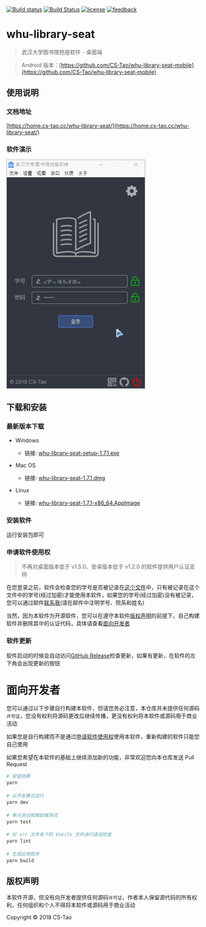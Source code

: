 [![Build status](https://ci.appveyor.com/api/projects/status/qq2adqaxv6vfj7di/branch/master?svg=true)](https://ci.appveyor.com/project/CS-Tao/whu-library-seat/branch/master)
[![Build Status](https://travis-ci.com/CS-Tao/whu-library-seat.svg?branch=master)](https://travis-ci.com/CS-Tao/whu-library-seat)
[![license](https://img.shields.io/badge/license-none-yellow.svg)](#版权声明)
[![feedback](https://img.shields.io/badge/feedback-issues-blue.svg)](https://github.com/CS-Tao/whu-library-seat/issues/new)

# whu-library-seat

> 武汉大学图书馆抢座软件 - 桌面端

> Android 版本：[https://github.com/CS-Tao/whu-library-seat-mobile](https://github.com/CS-Tao/whu-library-seat-mobile)

## 使用说明

### 文档地址

[https://home.cs-tao.cc/whu-library-seat/](https://home.cs-tao.cc/whu-library-seat/)

### 软件演示

![软件演示](https://raw.githubusercontent.com/CS-Tao/github-content/master/contents/github/whu-library-seat/full.gif)

## 下载和安装

### 最新版本下载

- Windows
    - 链接: [whu-library-seat-setup-1.7.1.exe](https://github.com/CS-Tao/whu-library-seat/releases/download/v1.7.1/whu-library-seat-setup-1.7.1.exe)

- Mac OS
    - 链接: [whu-library-seat-1.7.1.dmg](https://github.com/CS-Tao/whu-library-seat/releases/download/v1.7.1/whu-library-seat-1.7.1.dmg)

- Linux
    - 链接: [whu-library-seat-1.7.1-x86_64.AppImage](https://github.com/CS-Tao/whu-library-seat/releases/download/v1.7.1/whu-library-seat-1.7.1-x86_64.AppImage)

### 安装软件

运行安装包即可

### 申请软件使用权

> 不再对桌面版本低于 v1.5.0、安卓版本低于 v1.2.0 的软件提供用户认证支持

在您登录之前，软件会检查您的学号是否被记录在[这个文件](https://github.com/CS-Tao/whu-library-seat/blob/user-validation/validation.json)中，只有被记录在这个文件中的学号(经过加密)才能使用本软件，如果您的学号(经过加密)没有被记录，您可以通过邮件[联系我](http://mail.qq.com/cgi-bin/qm_share?t=qm_mailme&email=whucstao@qq.com)(请在邮件中注明学号、院系和姓名)

当然，因为本软件为开源软件，您可以在遵守本软件[版权声明](#版权声明)的前提下，自己构建软件并删除其中的认证代码，具体请查看[面向开发者](#面向开发者)

### 软件更新

软件启动的时候会自动访问[GitHub Release](https://github.com/CS-Tao/whu-library-seat/releases/latest)检查更新，如果有更新，在软件的左下角会出现更新的按钮

# 面向开发者

您可以通过以下步骤自行构建本软件，但请您务必注意，本仓库并未提供任何源码`许可证`，您没有权利将源码更改后继续传播，更没有权利将本软件或源码用于商业活动

如果您是自行构建而不是通过[申请软件使用权](#申请软件使用权)使用本软件，重新构建的软件只能您自己使用

如果您希望在本软件的基础上继续添加新的功能，非常欢迎您向本仓库发送 Pull Request

``` bash
# 安装依赖
yarn

# 以开发模式运行
yarn dev

# 单元测试和端到端测试
yarn test

# 对 src 文件夹下的 Vue/Js 文件进行语法检查
yarn lint

# 生成应用程序
yarn build
```

## 版权声明

本软件开源，但没有向开发者提供任何源码`许可证`，作者本人保留源代码的所有权利，任何组织和个人不得将本软件或源码用于商业活动

Copyright © 2018 CS-Tao
